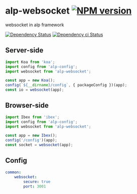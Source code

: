 # alp-websocket [![NPM version][npm-image]][npm-url]

websocket in alp framework

[![Dependency Status][daviddm-image]][daviddm-url]
[![Dependency ci Status][dependencyci-image]][dependencyci-url]

## Server-side

```js
import Koa from 'koa';
import config from 'alp-config';
import websocket from 'alp-websocket';

const app = new Koa();
config(`${__dirname}/config`, { packageConfig })(app);
const io = websocket(app);
```


## Browser-side

```js
import Ibex from 'ibex';
import config from 'alp-config';
import websocket from 'alp-websocket';

const app = new Ibex();
config('/config')(app);
const socket = websocket(app);
```

## Config

```yaml
common:
    websocket:
        secure: true
        port: 3001
```

[npm-image]: https://img.shields.io/npm/v/alp-websocket.svg?style=flat-square
[npm-url]: https://npmjs.org/package/alp-websocket
[daviddm-image]: https://david-dm.org/alpjs/alp-websocket.svg?style=flat-square
[daviddm-url]: https://david-dm.org/alpjs/alp-websocket
[dependencyci-image]: https://dependencyci.com/github/alpjs/alp-websocket/badge?style=flat-square
[dependencyci-url]: https://dependencyci.com/github/alpjs/alp-websocket
